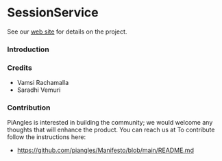 SessionService
=================
See our [web site](https://www.piangles.org) for details on the project.

### Introduction ###
	
### Credits ### 
- Vamsi Rachamalla
- Saradhi Vemuri

### Contribution ###
PiAngles is interested in building the community; we would welcome any thoughts that will enhance the product. You can reach us at 
To contribute follow the instructions here:
 * https://github.com/piangles/Manifesto/blob/main/README.md

